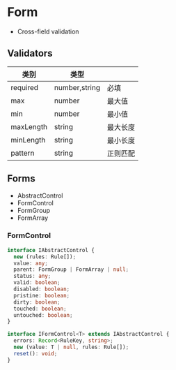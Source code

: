 # Form

- Cross-field validation

## Validators

| 类别      | 类型          |          |
| --------- | ------------- | -------- |
| required  | number,string | 必填     |
| max       | number        | 最大值   |
| min       | number        | 最小值   |
| maxLength | string        | 最大长度 |
| minLength | string        | 最小长度 |
| pattern   | string        | 正则匹配 |

## Forms

- AbstractControl
- FormControl
- FormGroup
- FormArray

### FormControl

```typescript
interface IAbstractControl {
  new (rules: Rule[]);
  value: any;
  parent: FormGroup | FormArray | null;
  status: any;
  valid: boolean;
  disabled: boolean;
  pristine: boolean;
  dirty: boolean;
  touched: boolean;
  untouched: boolean;
}

interface IFormControl<T> extends IAbstractControl {
  errors: Record<RuleKey, string>;
  new (value: T | null, rules: Rule[]);
  reset(): void;
}
```
